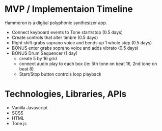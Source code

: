 


# MVP / Implementaion Timeline
Hammeron is a digital polyphonic synthesizer app. 
 * Connect keyboard events to Tone start/stop (0.5 days)
 * Create controls that alter timbre (0.5 days)
 * Right shift grabs soprano voice and bends up 1 whole step (0.5 days)
 * BONUS enter grabs soprano voice and adds vibrato (0.5 days)
 * BONUS Drum Sequencer (1 day)
    * create 5 by 16 grid 
    * connect audio play to each box (ie: 5th tone on beat 16, 2nd tone on beat 8)
    * Start/Stop button controls loop playback


# Technologies, Libraries, APIs
* Vanilla Javascript
* SCSS
* HTML
* Tone.js